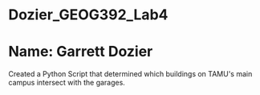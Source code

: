 # Dozier_GEOG392_Lab4

# Name: Garrett Dozier

Created a Python Script that determined which buildings on TAMU's main campus intersect with the garages.




